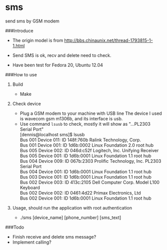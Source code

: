 sms
===

send sms by GSM modem

###Introduce

* The origin model is from <http://bbs.chinaunix.net/thread-1793815-1-1.html>

* Send SMS is ok, recv and delete need to check.

* Have been test for Fedora 20, Ubuntu 12.04

###How to use
1. Build
    * Make

2. Check device
    + Plug a GSM modem to your machine with USB line 
      The device I used is wavecom gsm m1306b, and its interface is usb.
    + Use command `lsusb` to check, mostly it will show as "...PL2303 Serial Port"  
        [dennis@localhost sms]$ lsusb  
        Bus 001 Device 011: ID 148f:760b Ralink Technology, Corp.   
        Bus 001 Device 001: ID 1d6b:0002 Linux Foundation 2.0 root hub  
        Bus 005 Device 002: ID 046d:c52f Logitech, Inc. Unifying Receiver  
        Bus 005 Device 001: ID 1d6b:0001 Linux Foundation 1.1 root hub  
        Bus 004 Device 009: ID 067b:2303 Prolific Technology, Inc. PL2303 Serial Port  
        Bus 004 Device 001: ID 1d6b:0001 Linux Foundation 1.1 root hub  
        Bus 003 Device 001: ID 1d6b:0001 Linux Foundation 1.1 root hub  
        Bus 002 Device 003: ID 413c:2105 Dell Computer Corp. Model L100 Keyboard  
        Bus 002 Device 002: ID 0461:4d22 Primax Electronics, Ltd   
        Bus 002 Device 001: ID 1d6b:0001 Linux Foundation 1.1 root hub  

2. Usage, should run the application with root authentication 
    * ./sms [device_name] [phone_number] [sms_text]

###Todo
* Finish receive and delete sms message?
* Implement calling?
